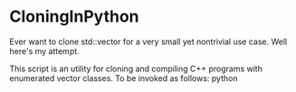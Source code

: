 # CloningInPython
Ever want to clone std::vector for a very small yet nontrivial use case. Well here's my attempt.

This script is an utility for cloning and compiling C++ programs with enumerated vector classes.
To be invoked as follows: python <script> <source_code> <container_directory>
